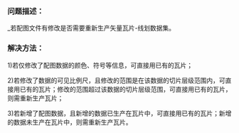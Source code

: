 ### 问题描述： ###

_若配图文件有修改是否需要重新生产矢量瓦片-线划数据集。


### 解决方法： ###
1)若仅修改了配图数据的颜色、符号等信息，可直接用已有的瓦片；  
 
2)若修改了数据的可见比例尺，且修改的范围是在该数据的切片层级范围内，可直接用已有的瓦片；修改的范围超过该数据的切片层级范围，可直接用已有的瓦片，则需重新生产瓦片； 
  
3)若新增了配图数据，且新增的数据已生产在瓦片中，可直接用已有的瓦片；新增的数据未生产在瓦片中，则需重新生产瓦片。  

